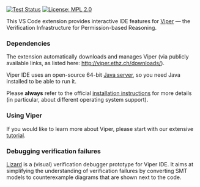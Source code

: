[![Test Status](https://github.com/viperproject/viper-ide/workflows/test/badge.svg?branch=master)](https://github.com/viperproject/viper-ide/actions?query=workflow%3Atest+branch%3Amaster)
[![License: MPL 2.0](https://img.shields.io/badge/License-MPL%202.0-brightgreen.svg)](./LICENSE)

This VS Code extension provides interactive IDE features for [Viper](http://viper.ethz.ch) — the Verification Infrastructure for Permission-based Reasoning. 

### Dependencies ###

The extension automatically downloads and manages Viper (via publicly available links, as listed here: http://viper.ethz.ch/downloads/). 

Viper IDE uses an open-source 64-bit [Java server](https://github.com/viperproject/viperserver), so you need Java installed to be able to run it. 

Please **always** refer to the official [installation instructions](http://viper.ethz.ch/downloads) for more details (in particular, about different operating system support). 

### Using Viper ###

If you would like to learn more about Viper, please start with our extensive [tutorial](http://viper.ethz.ch/tutorial/). 

### Debugging verification failures ###

[Lizard](https://github.com/viperproject/lizard) is a (visual) verification debugger prototype for Viper IDE. It aims at simplifying the understanding of verification failures by converting SMT models to counterexample diagrams that are shown next to the code. 
